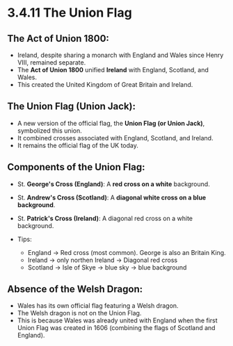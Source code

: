 # 3.4.11 The Union Flag

## The Act of Union 1800:

- Ireland, despite sharing a monarch with England and Wales since Henry VIII, remained separate.
- The **Act of Union 1800** unified **Ireland** with England, Scotland, and Wales.
- This created the United Kingdom of Great Britain and Ireland.

## The Union Flag (Union Jack):

- A new version of the official flag, the **Union Flag (or Union Jack)**, symbolized this union.
- It combined crosses associated with England, Scotland, and Ireland.
- It remains the official flag of the UK today.

## Components of the Union Flag:

- St. **George's Cross (England)**: A **red cross on a white** background.
- St. **Andrew's Cross (Scotland)**: A **diagonal white cross on a blue background**.
- St. **Patrick's Cross (Ireland)**: A diagonal red cross on a white background.

- Tips:
    - England -> Red cross (most common). George is also an Britain King.
    - Ireland -> only northen Ireland -> Diagonal red cross
    - Scotland -> Isle of Skye -> blue sky -> blue background


## Absence of the Welsh Dragon:

- Wales has its own official flag featuring a Welsh dragon.
- The Welsh dragon is not on the Union Flag.
- This is because Wales was already united with England when the first Union Flag was created in 1606 (combining the flags of Scotland and England).